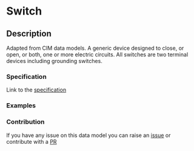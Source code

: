 # Switch

## Description 

Adapted from CIM data models. A generic device designed to close, or open, or both, one or more electric circuits.  All switches are two terminal devices including grounding switches.
### Specification

Link to the [specification](https://smart-data-models.github.io/dataModel.EnergyCIM/Switch/doc/spec.md)
### Examples
### Contribution

 If you have any issue on this data model you can raise an [issue](https://github.com/smart-data-models/dataModel.EnergyCIM/issues)  or contribute with a [PR](https://github.com/smart-data-models/dataModel.EnergyCIM/pulls)